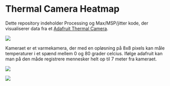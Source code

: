 # Thermal Camera Heatmap

Dette repository indeholder Processing og Max/MSP/jitter kode, der visualiserer data fra et [Adafruit Thermal Camera](https://www.adafruit.com/product/3538). 

![](https://cdn-shop.adafruit.com/970x728/3538-01.jpg)

Kameraet er et varmekamera, der med en opløsning på 8x8 pixels kan måle temperaturer i et spænd mellem 0 og 80 grader celcius. Ifølge adafruit kan man på den måde registrere mennesker helt op til 7 meter fra kameraet.

![](Processing/thermalCameraDemo.gif)

![](./media/Max_MSP-heating-camera.gif)
